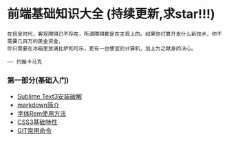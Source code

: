 # 前端基础知识大全 (持续更新,求star!!!)
 
	在信息时代，客观障碍已不存在，所谓障碍都是在主观上的。如果你打算开发什么新技术，你不需要几百万的美金资金，
	你只需要在冰箱里放满比萨和可乐，更有一台便宜的计算机，加上为之献身的决心。
	
	—— 约翰卡马克

### 第一部分(基础入门)

- [Sublime Text3安装破解](./基础/sublime.md)
- [markdown简介](https://zy1024.github.io/Markdown/)
- [字体Rem使用方法](./基础/字体rem.md)
- [CSS3基础特性](./基础/CSS3.md)
- [GIT常用命令](./基础/GIT常用命令.md)

